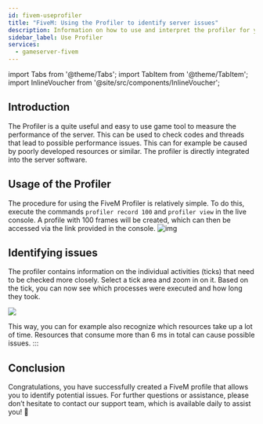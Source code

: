 ```yaml
---
id: fivem-useprofiler
title: "FiveM: Using the Profiler to identify server issues"
description: Information on how to use and interpret the profiler for your FiveM server on ZAP-Hosting to identify problems - ZAP-Hosting.com 
sidebar_label: Use Profiler
services:
  - gameserver-fivem
---
```


import Tabs from '@theme/Tabs';
import TabItem from '@theme/TabItem';
import InlineVoucher from '@site/src/components/InlineVoucher';


## Introduction

The Profiler is a quite useful and easy to use game tool to measure the performance of the server. This can be used to check codes and threads that lead to possible performance issues. This can for example be caused by poorly developed resources or similar. The profiler is directly integrated into the server software. 

<InlineVoucher />

## Usage of the Profiler
The procedure for using the FiveM Profiler is relatively simple. To do this, execute the commands `profiler record 100` and `profiler view` in the live console. A profile with 100 frames will be created, which can then be accessed via the link provided in the console. ![img](https://screensaver01.zap-hosting.com/index.php/s/ZGFEaFFmgyKn8PK/preview)




## Identifying issues
The profiler contains information on the individual activities (ticks) that need to be checked  more closely. Select a tick area and zoom in on it. Based on the tick, you can now see which processes were executed and how long they took. 

![](https://screensaver01.zap-hosting.com/index.php/s/6BJozz7abRSHSj5/preview)

This way, you can for example also recognize which resources take up a lot of time. Resources that consume more than 6 ms in total can cause possible issues.
:::



## Conclusion

Congratulations, you have successfully created a FiveM profile that allows you to identify potential issues. For further questions or assistance, please don’t hesitate to contact our support team, which is available daily to assist you! 🙂

<InlineVoucher />

